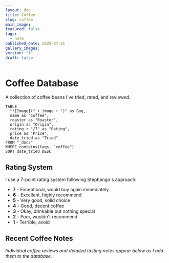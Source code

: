 ```yaml
---
layout: doc
title: Coffee
slug: coffee
main_image: 
featured: false
tags:
  - note
published_date: 2025-07-21
gallery_images: 
version: "1"
draft: false
---
```

# Coffee Database

A collection of coffee beans I've tried, rated, and reviewed.

```dataview
TABLE 
  "![Image](" + image + ")" as Bag,
  name as "Coffee",
  roaster as "Roaster", 
  origin as "Origin",
  rating + "/7" as "Rating",
  price as "Price",
  date_tried as "Tried"
FROM "_docs"
WHERE contains(tags, "coffee")
SORT date_tried DESC
```

## Rating System
I use a 7-point rating system following Stephango's approach:
- **7** - Exceptional, would buy again immediately
- **6** - Excellent, highly recommend  
- **5** - Very good, solid choice
- **4** - Good, decent coffee
- **3** - Okay, drinkable but nothing special
- **2** - Poor, wouldn't recommend
- **1** - Terrible, avoid

## Recent Coffee Notes

*Individual coffee reviews and detailed tasting notes appear below as I add them to the database.*
